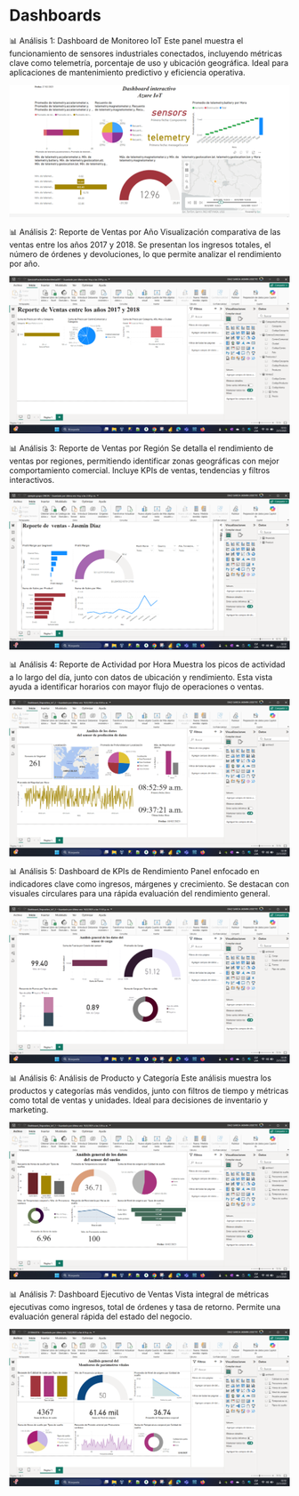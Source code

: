 # Dashboards
📊 Análisis 1: Dashboard de Monitoreo IoT
Este panel muestra el funcionamiento de sensores industriales conectados, incluyendo métricas clave como telemetría, porcentaje de uso y ubicación geográfica. Ideal para aplicaciones de mantenimiento predictivo y eficiencia operativa.

![Análisis 1](Dashboard_capturas/Analisis1.png)

📊 Análisis 2: Reporte de Ventas por Año
Visualización comparativa de las ventas entre los años 2017 y 2018. Se presentan los ingresos totales, el número de órdenes y devoluciones, lo que permite analizar el rendimiento por año.

![Análisis 2](Dashboard_capturas/Analisis2.png)

📊 Análisis 3: Reporte de Ventas por Región
Se detalla el rendimiento de ventas por regiones, permitiendo identificar zonas geográficas con mejor comportamiento comercial. Incluye KPIs de ventas, tendencias y filtros interactivos.

![Análisis 3](Dashboard_capturas/Analisis3.png)

📊 Análisis 4: Reporte de Actividad por Hora
Muestra los picos de actividad a lo largo del día, junto con datos de ubicación y rendimiento. Esta vista ayuda a identificar horarios con mayor flujo de operaciones o ventas.

![Análisis 4](Dashboard_capturas/Analisis4.png)


📊 Análisis 5: Dashboard de KPIs de Rendimiento
Panel enfocado en indicadores clave como ingresos, márgenes y crecimiento. Se destacan con visuales circulares para una rápida evaluación del rendimiento general.

![Análisis 5](Dashboard_capturas/Analisis5.png)


📊 Análisis 6: Análisis de Producto y Categoría
Este análisis muestra los productos y categorías más vendidos, junto con filtros de tiempo y métricas como total de ventas y unidades. Ideal para decisiones de inventario y marketing.

![Análisis 6](Dashboard_capturas/Analisis6.png)


📊 Análisis 7: Dashboard Ejecutivo de Ventas
Vista integral de métricas ejecutivas como ingresos, total de órdenes y tasa de retorno. Permite una evaluación general rápida del estado del negocio.

![Análisis 7](Dashboard_capturas/Analisis7.png)

